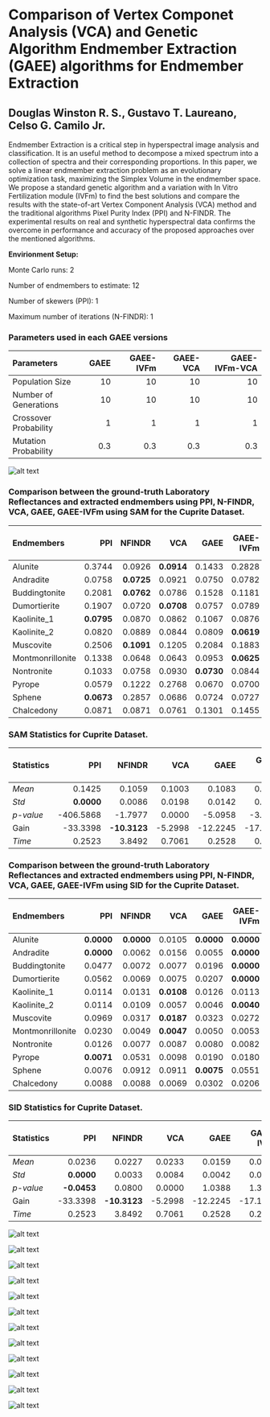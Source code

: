 # Comparison of Vertex Componet Analysis (VCA) and Genetic Algorithm Endmember Extraction (GAEE) algorithms for Endmember Extraction

## Douglas Winston R. S., Gustavo T. Laureano, Celso G. Camilo Jr.

Endmember Extraction is a critical step in hyperspectral image analysis and classification. It is an useful method to decompose a mixed spectrum into a collection of spectra and their corresponding proportions. In this paper, we solve a linear endmember extraction problem as an evolutionary optimization task, maximizing the Simplex Volume in the endmember space. We propose a standard genetic algorithm and a variation with In Vitro Fertilization module (IVFm) to find the best solutions and compare the results with the state-of-art Vertex Component Analysis (VCA) method and the traditional algorithms Pixel Purity Index (PPI) and N-FINDR. The experimental results on real and synthetic hyperspectral data confirms the overcome in performance and accuracy of the proposed approaches over the mentioned algorithms.

**Envirionment Setup:**

Monte Carlo runs: 2 

Number of endmembers to estimate: 12 

Number of skewers (PPI): 1 

Maximum number of iterations (N-FINDR): 1 

### Parameters used in each GAEE versions

| Parameters            |   GAEE |   GAEE-IVFm |   GAEE-VCA |   GAEE-IVFm-VCA |
|:----------------------|-------:|------------:|-----------:|----------------:|
| Population Size       |   10   |        10   |       10   |            10   |
| Number of Generations |   10   |        10   |       10   |            10   |
| Crossover Probability |    1   |         1   |        1   |             1   |
| Mutation Probability  |    0.3 |         0.3 |        0.3 |             0.3 |

![alt text](./IMAGES/Convergence.png)

### Comparison between the ground-truth Laboratory Reflectances and extracted endmembers using PPI, N-FINDR, VCA, GAEE, GAEE-IVFm using SAM for the Cuprite Dataset.

| Endmembers       |    PPI |   NFINDR |    VCA |   GAEE |   GAEE-IVFm |   GAEE-VCA |   GAEE-IVFm-VCA |
|:-----------------|-------:|---------:|-------:|-------:|------------:|-----------:|----------------:|
| Alunite          | 0.3744 |   0.0926 | **0.0914** | 0.1433 |      0.2828 |     0.1043 |          0.1043 |
| Andradite        | 0.0758 |   **0.0725** | 0.0921 | 0.0750 |      0.0782 |     0.0947 |          0.0959 |
| Buddingtonite    | 0.2081 |   **0.0762** | 0.0786 | 0.1528 |      0.1181 |     **0.0762** |          **0.0762** |
| Dumortierite     | 0.1907 |   0.0720 | **0.0708** | 0.0757 |      0.0789 |     0.0721 |          0.0721 |
| Kaolinite_1      | **0.0795** |   0.0870 | 0.0862 | 0.1067 |      0.0876 |     0.0811 |          0.0811 |
| Kaolinite_2      | 0.0820 |   0.0889 | 0.0844 | 0.0809 |      **0.0619** |     0.0815 |          0.0835 |
| Muscovite        | 0.2506 |   **0.1091** | 0.1205 | 0.2084 |      0.1883 |     0.1211 |          0.1766 |
| Montmonrillonite | 0.1338 |   0.0648 | 0.0643 | 0.0953 |      **0.0625** |     0.0652 |          0.0704 |
| Nontronite       | 0.1033 |   0.0758 | 0.0930 | **0.0730** |      0.0844 |     0.0843 |          0.0744 |
| Pyrope           | 0.0579 |   0.1222 | 0.2768 | 0.0670 |      0.0700 |     **0.0516** |          0.0605 |
| Sphene           | **0.0673** |   0.2857 | 0.0686 | 0.0724 |      0.0727 |     0.2213 |          0.2213 |
| Chalcedony       | 0.0871 |   0.0871 | 0.0761 | 0.1301 |      0.1455 |     **0.0752** |          **0.0752** |

### SAM Statistics for Cuprite Dataset. 

| Statistics   |       PPI |   NFINDR |     VCA |     GAEE |   GAEE-IVFm |   GAEE-VCA |   GAEE-IVFm-VCA |
|:-------------|----------:|---------:|--------:|---------:|------------:|-----------:|----------------:|
| _Mean_       |    0.1425 |   0.1059 |  0.1003 |   0.1083 |      0.1147 |     **0.0950** |          0.1004 |
| _Std_        |    **0.0000** |   0.0086 |  0.0198 |   0.0142 |      0.0055 |     0.0070 |          0.0011 |
| _p-value_    | -406.5868 |  -1.7977 |  0.0000 |  -5.0958 |     -3.8004 |     5.4148 |         **-0.0812** |
| Gain         |  -33.3398 | **-10.3123** | -5.2998 | -12.2245 |    -17.1464 |     0.0000 |         -5.3879 |
| _Time_       |    0.2523 |   3.8492 |  0.7061 |   0.2528 |      0.2459 |     **0.2334** |          0.2467 |

### Comparison between the ground-truth Laboratory Reflectances and extracted endmembers using PPI, N-FINDR, VCA, GAEE, GAEE-IVFm using SID for the Cuprite Dataset.

| Endmembers       |    PPI |   NFINDR |    VCA |   GAEE |   GAEE-IVFm |   GAEE-VCA |   GAEE-IVFm-VCA |
|:-----------------|-------:|---------:|-------:|-------:|------------:|-----------:|----------------:|
| Alunite          | **0.0000** |   **0.0000** | 0.0105 | **0.0000** |      **0.0000** |     0.0145 |          0.0145 |
| Andradite        | **0.0000** |   0.0062 | 0.0156 | 0.0055 |      **0.0000** |     0.0098 |          0.0139 |
| Buddingtonite    | 0.0477 |   0.0072 | 0.0077 | 0.0196 |      **0.0000** |     0.0072 |          0.0072 |
| Dumortierite     | 0.0562 |   0.0069 | 0.0075 | 0.0207 |      **0.0000** |     0.0143 |          0.0075 |
| Kaolinite_1      | 0.0114 |   0.0131 | **0.0108** | 0.0126 |      0.0113 |     0.0126 |          0.0126 |
| Kaolinite_2      | 0.0114 |   0.0109 | 0.0057 | 0.0046 |      **0.0040** |     0.0048 |          0.0098 |
| Muscovite        | 0.0969 |   0.0317 | **0.0187** | 0.0323 |      0.0272 |     0.0295 |          0.0420 |
| Montmonrillonite | 0.0230 |   0.0049 | **0.0047** | 0.0050 |      0.0053 |     0.0052 |          0.0055 |
| Nontronite       | 0.0126 |   0.0077 | 0.0087 | 0.0080 |      0.0082 |     0.0086 |          **0.0074** |
| Pyrope           | **0.0071** |   0.0531 | 0.0098 | 0.0190 |      0.0180 |     0.0123 |          **0.0071** |
| Sphene           | 0.0076 |   0.0912 | 0.0911 | **0.0075** |      0.0551 |     0.0303 |          0.0529 |
| Chalcedony       | 0.0088 |   0.0088 | 0.0069 | 0.0302 |      0.0206 |     **0.0067** |          **0.0067** |

### SID Statistics for Cuprite Dataset. 

| Statistics   |      PPI |   NFINDR |     VCA |     GAEE |   GAEE-IVFm |   GAEE-VCA |   GAEE-IVFm-VCA |
|:-------------|---------:|---------:|--------:|---------:|------------:|-----------:|----------------:|
| _Mean_       |   0.0236 |   0.0227 |  0.0233 |   0.0159 |      0.0137 |     **0.0131** |          0.0178 |
| _Std_        |   **0.0000** |   0.0033 |  0.0084 |   0.0042 |      0.0046 |     0.0026 |          0.0029 |
| _p-value_    |  **-0.0453** |   0.0800 |  0.0000 |   1.0388 |      1.3858 |     1.4958 |          0.7724 |
| Gain         | -33.3398 | **-10.3123** | -5.2998 | -12.2245 |    -17.1464 |     0.0000 |         -5.3879 |
| _Time_       |   0.2523 |   3.8492 |  0.7061 |   0.2528 |      0.2459 |     **0.2334** |          0.2467 |

![alt text](./IMAGES/Alunite_Endmember.png)

![alt text](./IMAGES/Andradite_Endmember.png)

![alt text](./IMAGES/Buddingtonite_Endmember.png)

![alt text](./IMAGES/Dumortierite_Endmember.png)

![alt text](./IMAGES/Kaolinite_1_Endmember.png)

![alt text](./IMAGES/Kaolinite_2_Endmember.png)

![alt text](./IMAGES/Muscovite_Endmember.png)

![alt text](./IMAGES/Montmonrillonite_Endmember.png)

![alt text](./IMAGES/Nontronite_Endmember.png)

![alt text](./IMAGES/Pyrope_Endmember.png)

![alt text](./IMAGES/Sphene_Endmember.png)

![alt text](./IMAGES/Chalcedony_Endmember.png)

